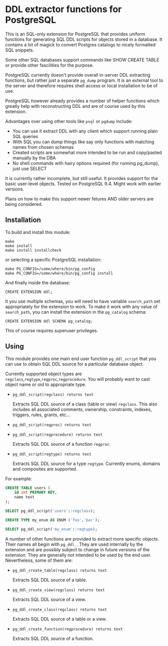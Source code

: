 DDL extractor functions  for PostgreSQL
=======================================

This is an SQL-only extension for PostgreSQL that provides uniform functions for generating 
SQL DDL scripts for objects stored in a database. It contains a lot of magick to convert
Postgres catalogs to nicely formatted SQL snippets.

Some other SQL databases support commands like SHOW CREATE TABLE or provide 
other fascilities for the purpose. 

PostgreSQL currently doesn't provide overall in-server DDL extracting functions,
but rather just a separate `pg_dump` program. It is an external tool to the server 
and therefore requires shell access or local installation to be of use.

PostgreSQL however already provides a number of helper functions which greatly help with
reconstructing DDL and are of course used by this extension.

Advantages over using other tools like `psql` or `pgdump` include:

- You can use it extract DDL with any client which support running plain SQL queries
- With SQL you can dump things like say only functions with matching names from chosen schemas
- Created scripts are somewhat more intended to be run and copy/pasted manually by the DBA
- No shell commands with hairy options required (for running pg_dump), just use SELECT

It is currently rather incomplete, but still useful. 
It provides support for the basic user-level objects. 
Tested on PostgreSQL 9.4. Might work with earlier versions.

Plans on how to make this support newer fetures AND older servers are being considered.
 

Installation
------------

To build and install this module:

    make
    make install
    make install installcheck

or selecting a specific PostgreSQL installation:

    make PG_CONFIG=/some/where/bin/pg_config
    make PG_CONFIG=/some/where/bin/pg_config install

And finally inside the database:

    CREATE EXTENSION ddl;

It you use multiple schemas, you will need to have variable `search_path` 
set appropriately for the extension to work. To make it work with any value of
`search_path`, you can install the extension in the `pg_catalog` schema:

    CREATE EXTENSION ddl SCHEMA pg_catalog;

This of course requires superuser privileges.

Using
-----

This module provides one main end user function `pg_ddl_script` that 
you can use to obtain SQL DDL source for a particular database object.

Currently supported object types are `regclass`,`regtype`,`regproc`,`regprocedure`.
You will probably want to cast object name or oid to appropriate type.

- `pg_ddl_script(regclass) returns text`

    Extracts SQL DDL source of a class (table or view) `regclass`.
    This also includes all associated comments, ownership, constraints, 
    indexes, triggers, rules, grants, etc...

- `pg_ddl_script(regproc) returns text`
- `pg_ddl_script(regprocedure) returns text`

    Extracts SQL DDL source of a function `regproc`.

- `pg_ddl_script(regtype) returns text`

    Extracts SQL DDL source for a type `regtype`.
    Currently enums, domains and composites are supported.

For example:

```sql
CREATE TABLE users (
    id int PRIMARY KEY,
    name text
);

SELECT pg_ddl_script('users'::regclass);

CREATE TYPE my_enum AS ENUM ('foo','bar');

SELECT pg_ddl_script('my_enum'::regtype);

```

A number of other functions are provided to extract more specific objects.
Their names all begin with `pg_ddl_`. They are used internally by the extension 
and are possibly subject to change in future versions of the extension. 
They are generally not intended to be used by the end user. 
Nevertheless, some of them are:

- `pg_ddl_create_table(regclass) returns text`

    Extracts SQL DDL source of a table.

- `pg_ddl_create_view(regclass) returns text`

    Extracts SQL DDL source of a view.

- `pg_ddl_create_class(regclass) returns text`

    Extracts SQL DDL source of a table or a view.

- `pg_ddl_create_function(regprocedure) returns text`

    Extracts SQL DDL source of a function.


